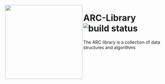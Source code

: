 
<a href="url"><img src="https://theccontinuum.files.wordpress.com/2016/09/logo.png" align="left" height="240" width="250" ></a>


ARC-Library ![build status](https://gitlab.com/anilm3/ARC-Library/badges/master/build.svg)
===========

The ARC library is a collection of data structures and algorithms
